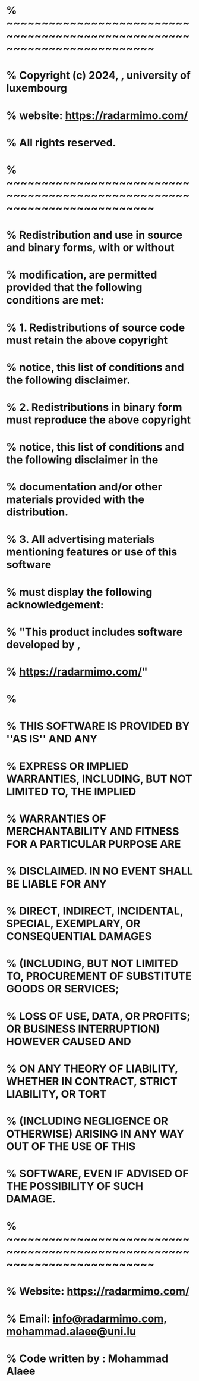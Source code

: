 # % ~~~~~~~~~~~~~~~~~~~~~~~~~~~~~~~~~~~~~~~~~~~~~~~~~~~~~~~~~~~~~~~~~~~~~~~~~
# % Copyright (c) 2024, <Mohammad Alaee>, university of luxembourg
# % website: https://radarmimo.com/
# % All rights reserved.
# % ~~~~~~~~~~~~~~~~~~~~~~~~~~~~~~~~~~~~~~~~~~~~~~~~~~~~~~~~~~~~~~~~~~~~~~~~~
# % Redistribution and use in source and binary forms, with or without
# % modification, are permitted provided that the following conditions are met:
# % 1. Redistributions of source code must retain the above copyright
# %    notice, this list of conditions and the following disclaimer.
# % 2. Redistributions in binary form must reproduce the above copyright
# %    notice, this list of conditions and the following disclaimer in the
# %    documentation and/or other materials provided with the distribution.
# % 3. All advertising materials mentioning features or use of this software
# %    must display the following acknowledgement:
# %    "This product includes software developed by <Mohammad Alaee>,
# %    https://radarmimo.com/"
# %
# % THIS SOFTWARE IS PROVIDED BY <COPYRIGHT HOLDER> ''AS IS'' AND ANY
# % EXPRESS OR IMPLIED WARRANTIES, INCLUDING, BUT NOT LIMITED TO, THE IMPLIED
# % WARRANTIES OF MERCHANTABILITY AND FITNESS FOR A PARTICULAR PURPOSE ARE
# % DISCLAIMED. IN NO EVENT SHALL <COPYRIGHT HOLDER> BE LIABLE FOR ANY
# % DIRECT, INDIRECT, INCIDENTAL, SPECIAL, EXEMPLARY, OR CONSEQUENTIAL DAMAGES
# % (INCLUDING, BUT NOT LIMITED TO, PROCUREMENT OF SUBSTITUTE GOODS OR SERVICES;
# % LOSS OF USE, DATA, OR PROFITS; OR BUSINESS INTERRUPTION) HOWEVER CAUSED AND
# % ON ANY THEORY OF LIABILITY, WHETHER IN CONTRACT, STRICT LIABILITY, OR TORT
# % (INCLUDING NEGLIGENCE OR OTHERWISE) ARISING IN ANY WAY OUT OF THE USE OF THIS
# % SOFTWARE, EVEN IF ADVISED OF THE POSSIBILITY OF SUCH DAMAGE.
# % ~~~~~~~~~~~~~~~~~~~~~~~~~~~~~~~~~~~~~~~~~~~~~~~~~~~~~~~~~~~~~~~~~~~~~~~~~
# % Website: https://radarmimo.com/
# % Email: info@radarmimo.com, mohammad.alaee@uni.lu
# % Code written by : Mohammad Alaee
